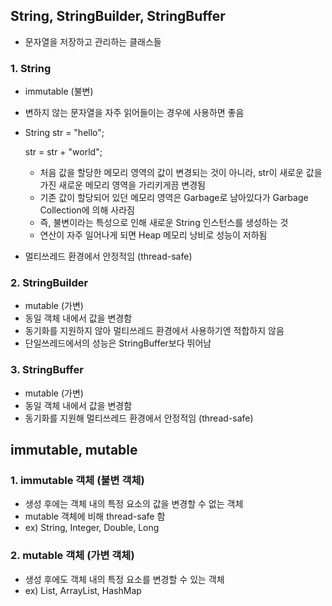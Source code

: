 ## String, StringBuilder, StringBuffer

- 문자열을 저장하고 관리하는 클래스들

### 1. String

- immutable (불변)
- 변하지 않는 문자열을 자주 읽어들이는 경우에 사용하면 좋음
- String str = "hello";

    str = str + "world";

    - 처음 값을 할당한 메모리 영역의 값이 변경되는 것이 아니라, str이 새로운 값을 가진 새로운 메모리 영역을 가리키게끔 변경됨
    - 기존 값이 할당되어 있던 메모리 영역은 Garbage로 남아있다가 Garbage Collection에 의해 사라짐
    - 즉, 불변이라는 특성으로 인해 새로운 String 인스턴스를 생성하는 것
    - 연산이 자주 일어나게 되면 Heap 메모리 낭비로 성능이 저하됨
- 멀티쓰레드 환경에서 안정적임 (thread-safe)

### 2. StringBuilder

- mutable (가변)
- 동일 객체 내에서 값을 변경함
- 동기화를 지원하지 않아 멀티쓰레드 환경에서 사용하기엔 적합하지 않음
- 단일쓰레드에서의 성능은 StringBuffer보다 뛰어남

### 3. StringBuffer

- mutable (가변)
- 동일 객체 내에서 값을 변경함
- 동기화를 지원해 멀티쓰레드 환경에서 안정적임 (thread-safe)

## immutable, mutable

### 1. immutable 객체 (불변 객체)

- 생성 후에는 객체 내의 특정 요소의 값을 변경할 수 없는 객체
- mutable 객체에 비해 thread-safe 함
- ex) String, Integer, Double, Long

### 2. mutable 객체 (가변 객체)

- 생성 후에도 객체 내의 특정 요소를 변경할 수 있는 객체
- ex) List, ArrayList, HashMap